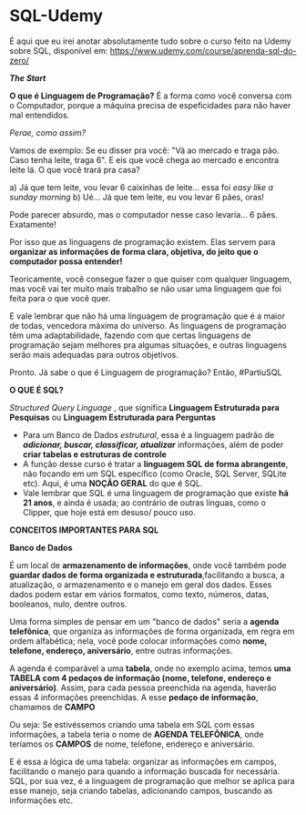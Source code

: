 # SQL-Udemy

É aqui que eu irei anotar absolutamente tudo sobre o curso feito na Udemy sobre SQL, disponível em: https://www.udemy.com/course/aprenda-sql-do-zero/

_**The Start**_

**O que é Linguagem de Programação?**
É a forma como você conversa com o Computador, porque a máquina precisa de espeficidades para não haver mal entendidos.

_Perae, como assim?_

Vamos de exemplo: Se eu disser pra você: "Vá ao mercado e traga pão. Caso tenha leite, traga 6". E eis que você chega ao mercado e encontra leite lá. O que você trará pra casa?

a) Já que tem leite, vou levar 6 caixinhas de leite... essa foi _easy like a sunday morning_
b) Ué... Já que tem leite, eu vou levar 6 pães, oras!

Pode parecer absurdo, mas o computador nesse caso levaria... 6 pães. Exatamente!

Por isso que as linguagens de programação existem. Elas servem para **organizar as informações de forma clara, objetiva, do jeito que o computador possa entender!**

Teoricamente, você consegue fazer o que quiser com qualquer linguagem, mas você vai ter muito mais trabalho se não usar uma linguagem que foi feita para o que você quer.

E vale lembrar que não há uma linguagem de programação que é a maior de todas, vencedora máxima do universo. As linguagens de programação têm uma adaptabilidade, fazendo com que certas linguagens de programação sejam melhores pra algumas situações, e outras linguagens serão mais adequadas para outros objetivos.

Pronto. Já sabe o que é Linguagem de programação? Então, #PartiuSQL

**O QUE É SQL?**

_Structured Query Linguage_ , que significa **Linguagem Estruturada para Pesquisas** ou **Linguagem Estruturada para Perguntas**
- Para um Banco de Dados _estrutural_, essa é a linguagem padrão de **_adicionar, buscar, classificar, atualizar_** informações, além de poder **criar tabelas e estruturas de controle**
- A função desse curso é tratar a **linguagem SQL de forma abrangente**, não focando em um SQL específico (como Oracle, SQL Server, SQLite etc). Aqui, é uma **NOÇÃO GERAL** do que é SQL.
- Vale lembrar que SQL é uma linguagem de programação que existe **há 21 anos**, e ainda é usada; ao contrário de outras línguas, como o Clipper, que hoje está em desuso/ pouco uso.

**CONCEITOS IMPORTANTES PARA SQL**

**Banco de Dados**

É um local de  **armazenamento de informações**, onde você também pode **guardar dados de forma organizada e estruturada**,facilitando a busca, a atualização, o armazenamento e o manejo em geral dos dados.  Esses dados podem estar em vários formatos, como texto, números, datas, booleanos, nulo, dentre outros.

Uma forma simples de pensar em um "banco de dados" seria a **agenda telefônica**, que organiza as informações de forma organizada, em regra em ordem alfabética; nela, você pode colocar informações como **nome, telefone, endereço, aniversário**, entre outras informações.

A agenda é comparável a uma **tabela**, onde no exemplo acima, temos **uma TABELA com 4 pedaços de informação (nome, telefone, endereço e aniversário)**. Assim, para cada pessoa preenchida na agenda, haverão essas 4 informações preenchidas. A esse **pedaço de informação**, chamamos de **CAMPO** 

Ou seja: Se estivéssemos criando uma tabela em SQL com essas informações, a tabela teria o nome de **AGENDA TELEFÔNICA**, onde teríamos os **CAMPOS** de nome, telefone, endereço e aniversário.

E é essa a lógica de uma tabela: organizar as informações em campos, facilitando o manejo para quando a informação buscada for necessária. SQL, por sua vez, é a linguagem de programação que melhor se aplica para esse manejo, seja criando tabelas, adicionando campos, buscando as informações etc.
